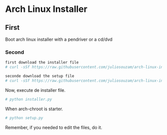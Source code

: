 # Arch Linux Installer

## First
Boot arch linux installer with a pendriver or a cd/dvd

### Second
```sh
first download the installer file
# curl -sSf https://raw.githubusercontent.com/juliosouzam/arch-linux-installer/master/installer.py -o installer.py

seconde download the setup file
# curl -sSf https://raw.githubusercontent.com/juliosouzam/arch-linux-installer/master/setup.py -o setup.py;
```

Now, execute de installer file.
```sh
# python installer.py
```

When arch-chroot is starter.
```sh
# python setup.py
```

Remember, if you needed to edit the files, do it.

